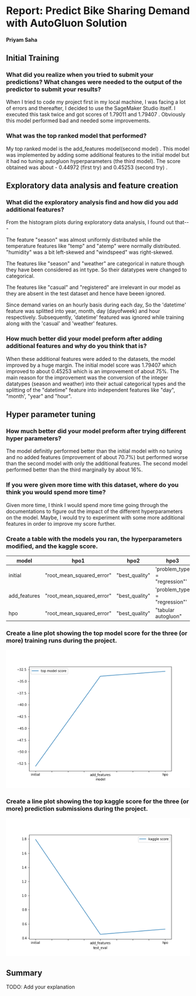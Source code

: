 # Report: Predict Bike Sharing Demand with AutoGluon Solution
#### Priyam Saha

## Initial Training
### What did you realize when you tried to submit your predictions? What changes were needed to the output of the predictor to submit your results?

When I tried to code my project first in my local machine, I was facing a lot of errors and thereafter, I decided to use the SageMaker Studio itself. I executed this task twice and got scores of 1.79011 and 1.79407 . Obviously this model performed bad and needed some improvements.

### What was the top ranked model that performed?
My top ranked model is the add_features model(second model) . This model was implemented by adding some additional features to the initial model but it had no tuning autogluon hyperparameters (the third model).  The score obtained was about - 0.44972 (first try) and 0.45253 (second try) .

## Exploratory data analysis and feature creation
### What did the exploratory analysis find and how did you add additional features?
From the histogram plots during exploratory data analysis, I found out that---

The feature "season" was almost uniformly distributed while the temperature features like "temp" and "atemp" were normally distributed. "humidity" was a bit left-skewed and "windspeed" was right-skewed.

The features like "season" and "weather" are categorical in nature though they have been considered as int type. So their datatypes were changed to categorical.

The features like "casual" and "registered" are irrelevant in our model as they are absent in the test dataset and hence have beeen ignored.

Since demand varies on an hourly basis during each day, So the 'datetime' feature was splitted into year, month, day (dayofweek) and hour respectively. Subsequently, 'datetime' featured was ignored while training along with the 'casual' and 'weather' features.


### How much better did your model preform after adding additional features and why do you think that is?

When these additional features were added to the datasets, the model improved by a huge margin. The initial model score was 1.79407 which improved to about 0.45253 which is an improvement of about 75%. The main reason for the improvement was the conversion of the integer datatypes (season and weather) into their actual categorical types and the splitting of the "datetime" feature into independent features like "day", "month', "year" and "hour".



## Hyper parameter tuning
### How much better did your model preform after trying different hyper parameters?
The model definitly performed better than the initial model with no tuning and no added features (improvement of about 70.7%) but performed worse than the second model with only the additional features. The second model performed better than the third marginally by about 16%.

### If you were given more time with this dataset, where do you think you would spend more time?
Given more time, I think I would spend more time going through the documentations to figure out the impact of the different hyperparameters on the model. Maybe, I would try to experiment with some more additional features in order to improve my score further.


### Create a table with the models you ran, the hyperparameters modified, and the kaggle score.
|model|hpo1|hpo2|hpo3|score|
|--|--|--|--|--|
|initial|"root_mean_squared_error"|"best_quality"|'problem_type = "regression"'|1.79407|
|add_features|"root_mean_squared_error"|"best_quality"|'problem_type = "regression"'|0.45253|
|hpo|"root_mean_squared_error"|"best_quality"|"tabular autogluon"|0.52558|

### Create a line plot showing the top model score for the three (or more) training runs during the project.

![model_train_score.png](img/model_train_score.png)

### Create a line plot showing the top kaggle score for the three (or more) prediction submissions during the project.

![model_test_score.png](img/model_test_score.png)

## Summary
TODO: Add your explanation
